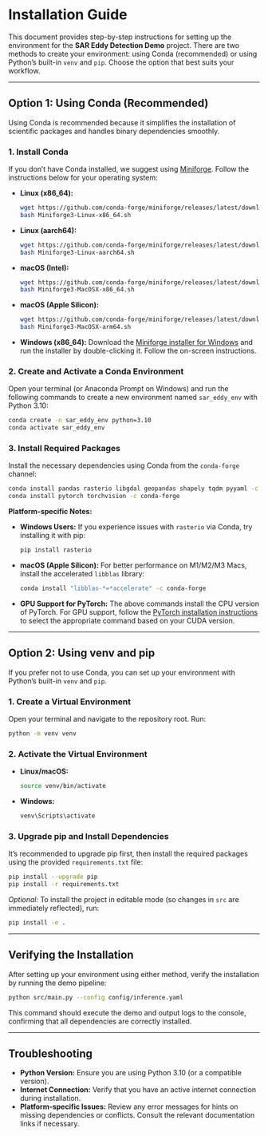 # Installation Guide

This document provides step-by-step instructions for setting up the environment for the **SAR Eddy Detection Demo** project. There are two methods to create your environment: using Conda (recommended) or using Python’s built-in `venv` and `pip`. Choose the option that best suits your workflow.

---

## Option 1: Using Conda (Recommended)

Using Conda is recommended because it simplifies the installation of scientific packages and handles binary dependencies smoothly.

### 1. Install Conda

If you don’t have Conda installed, we suggest using [Miniforge](https://conda-forge.org/miniforge/). Follow the instructions below for your operating system:

- **Linux (x86_64):**
  ```bash
  wget https://github.com/conda-forge/miniforge/releases/latest/download/Miniforge3-Linux-x86_64.sh
  bash Miniforge3-Linux-x86_64.sh
  ```
- **Linux (aarch64):**
  ```bash
  wget https://github.com/conda-forge/miniforge/releases/latest/download/Miniforge3-Linux-aarch64.sh
  bash Miniforge3-Linux-aarch64.sh
  ```
- **macOS (Intel):**
  ```bash
  wget https://github.com/conda-forge/miniforge/releases/latest/download/Miniforge3-MacOSX-x86_64.sh
  bash Miniforge3-MacOSX-x86_64.sh
  ```
- **macOS (Apple Silicon):**
  ```bash
  wget https://github.com/conda-forge/miniforge/releases/latest/download/Miniforge3-MacOSX-arm64.sh
  bash Miniforge3-MacOSX-arm64.sh
  ```
- **Windows (x86_64):**
  Download the [Miniforge installer for Windows](https://github.com/conda-forge/miniforge/releases/latest/download/Miniforge3-Windows-x86_64.exe) and run the installer by double-clicking it. Follow the on-screen instructions.

### 2. Create and Activate a Conda Environment

Open your terminal (or Anaconda Prompt on Windows) and run the following commands to create a new environment named `sar_eddy_env` with Python 3.10:

```bash
conda create -n sar_eddy_env python=3.10
conda activate sar_eddy_env
```

### 3. Install Required Packages

Install the necessary dependencies using Conda from the `conda-forge` channel:

```bash
conda install pandas rasterio libgdal geopandas shapely tqdm pyyaml -c conda-forge
conda install pytorch torchvision -c conda-forge
```

**Platform-specific Notes:**
- **Windows Users:** If you experience issues with `rasterio` via Conda, try installing it with pip:
  ```bash
  pip install rasterio
  ```
- **macOS (Apple Silicon):** For better performance on M1/M2/M3 Macs, install the accelerated `libblas` library:
  ```bash
  conda install "libblas-*=*accelerate" -c conda-forge
  ```
- **GPU Support for PyTorch:** The above commands install the CPU version of PyTorch. For GPU support, follow the [PyTorch installation instructions](https://pytorch.org/get-started/locally/) to select the appropriate command based on your CUDA version.

---

## Option 2: Using venv and pip

If you prefer not to use Conda, you can set up your environment with Python’s built-in `venv` and `pip`.

### 1. Create a Virtual Environment

Open your terminal and navigate to the repository root. Run:

```bash
python -m venv venv
```

### 2. Activate the Virtual Environment

- **Linux/macOS:**
  ```bash
  source venv/bin/activate
  ```
- **Windows:**
  ```bash
  venv\Scripts\activate
  ```

### 3. Upgrade pip and Install Dependencies

It’s recommended to upgrade pip first, then install the required packages using the provided `requirements.txt` file:

```bash
pip install --upgrade pip
pip install -r requirements.txt
```

*Optional:* To install the project in editable mode (so changes in `src` are immediately reflected), run:

```bash
pip install -e .
```

---

## Verifying the Installation

After setting up your environment using either method, verify the installation by running the demo pipeline:

```bash
python src/main.py --config config/inference.yaml
```

This command should execute the demo and output logs to the console, confirming that all dependencies are correctly installed.

---

## Troubleshooting

- **Python Version:** Ensure you are using Python 3.10 (or a compatible version).
- **Internet Connection:** Verify that you have an active internet connection during installation.
- **Platform-specific Issues:** Review any error messages for hints on missing dependencies or conflicts. Consult the relevant documentation links if necessary.
